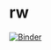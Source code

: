 # rw
[![Binder](https://mybinder.org/badge_logo.svg)](https://mybinder.org/v2/gh/jacobsauerhoefer/rw/main?labpath=rw.ipynb)
